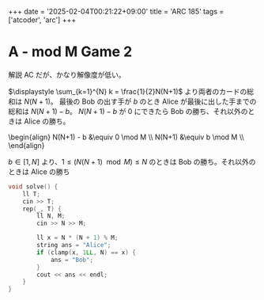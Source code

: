 +++
date = '2025-02-04T00:21:22+09:00'
title = 'ARC 185'
tags = ['atcoder', 'arc']
+++

# A - mod M Game 2

解説 AC だが、かなり解像度が低い。

$\displaystyle \sum_{k=1}^{N} k = \frac{1}{2}N(N+1)$ より両者のカードの総和は $N(N+1)$。
最後の Bob の出す手が $b$ のとき Alice が最後に出した手までの総和は $N(N+1) - b$。
$N(N+1) - b$ が $0$ にできたら Bob の勝ち、それ以外のときは Alice の勝ち。


\begin{align}
    N(N+1) - b &\equiv 0 \mod M \\\\
    N(N+1) &\equiv b \mod M \\\\
\end{align}

$b \in [1,N]$ より、$1 \leq (N(N+1) \mod M) \leq N$ のときは Bob の勝ち。それ以外のときは Alice の勝ち

```cpp
void solve() {
    ll T;
    cin >> T;
    rep(_, T) {
        ll N, M;
        cin >> N >> M;

        ll x = N * (N + 1) % M;
        string ans = "Alice";
        if (clamp(x, 1LL, N) == x) {
            ans = "Bob";
        }
        cout << ans << endl;
    }
}
```
